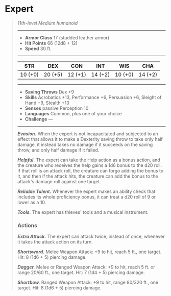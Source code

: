 # Expert
>*11th-level Medium humanoid*
>___
>- **Armor Class** 17 (studded leather armor)
>- **Hit Points** 66 (12d8 + 12)
>- **Speed** 30 ft.
>___
>|STR|DEX|CON|INT|WIS|CHA|
>|:---:|:---:|:---:|:---:|:---:|:---:|
>|10 (+0)|20 (+5)|12 (+1)|14 (+2)|10 (+0)|14 (+2)|
>___
>- **Saving Throws** Dex +9
>- **Skills** Acrobatics +13, Performance +6, Persuasion +6, Sleight of Hand +9, Stealth +13
>- **Senses** passive Perception 10
>- **Languages** Common, plus one of your choice
>- **Challenge** —
>___
>***Evasion.*** When the expert is not incapacitated and subjected to an effect that allows it to make a Dexterity saving throw to take only half damage, it instead takes no damage if it succeeds on the saving throw, and only half damage if it failed.  
>
>***Helpful.*** The expert can take the Help action as a bonus action, and the creature who receives the help gains a 1d6 bonus to the d20 roll. If that roll is an attack roll, the creature can forgo adding the bonus to it, and then if the attack hits, the creature can add the bonus to the attack's damage roll against one target.  
>
>***Reliable Talent.*** Whenever the expert makes an ability check that includes its whole proficiency bonus, it can treat a d20 roll of 9 or lower as a 10.  
>
>***Tools.*** The expert has thieves' tools and a musical instrument.  
>
>### Actions
>***Extra Attack.*** The expert can attack twice, instead of once, whenever it takes the attack action on its turn.  
>
>***Shortsword.*** Melee Weapon Attack: +9 to hit, reach 5 ft., one target. Hit: 8 (1d6 + 5) piercing damage.  
>
>***Dagger.*** Melee  or Ranged Weapon Attack: +9 to hit, reach 5 ft. or range 20/60 ft., one target. Hit: 7 (1d4 + 5) piercing damage.  
>
>***Shortbow.*** Ranged Weapon Attack: +9 to hit, range 80/320 ft., one target. Hit: 8 (1d6 + 5) piercing damage.